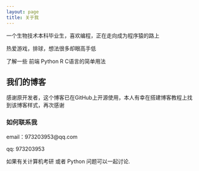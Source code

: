 ```yaml
---
layout: page
title: 关于我 
---
```


一个生物技术本科毕业生，喜欢编程，正在走向成为程序猿的路上
<p>
热爱游戏，排球，想法很多却眼高手低
<p>
了解一些 前端  Python  R  C语言的简单用法

<p>

<h2> 我们的博客 </h2>  

<p>

感谢原开发者，这个博客已在GitHub上开源使用，本人有幸在搭建博客教程上找到该博客样式，再次感谢

<p>

<p> 

<p> 


<h3> 如何联系我 </h3>  

<p> 
email：973203953@qq.com       
<p> 
qq: 973203953     
<p> 
如果有关计算机考研 或者 Python 问题可以一起讨论.
<p> 




